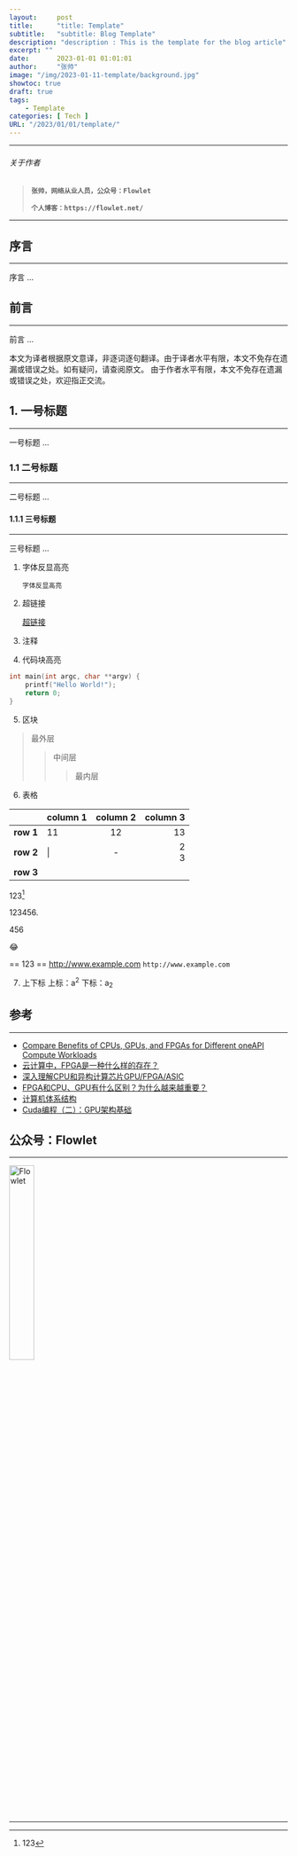 ```yaml
---
layout:     post
title:      "title: Template"
subtitle:   "subtitle: Blog Template"
description: "description : This is the template for the blog article"
excerpt: ""
date:       2023-01-01 01:01:01
author:     "张帅"
image: "/img/2023-01-11-template/background.jpg"
showtoc: true
draft: true
tags:
    - Template
categories: [ Tech ]
URL: "/2023/01/01/template/"
---
```


- - -
###### 关于作者
> 
> **`张帅，网络从业人员，公众号：Flowlet`**
> 
> **`个人博客：https://flowlet.net/`**
- - -

## 序言
- - -
序言 ...

## 前言
- - -
前言 ...

本文为译者根据原文意译，非逐词逐句翻译。由于译者水平有限，本文不免存在遗漏或错误之处。如有疑问，请查阅原文。
由于作者水平有限，本文不免存在遗漏或错误之处，欢迎指正交流。

## 1. 一号标题
- - -
一号标题 ...

### 1.1 二号标题
- - -
二号标题 ...

#### 1.1.1 三号标题
- - -
三号标题 ...

1. 字体反显高亮

    `字体反显高亮`

2. 超链接

    [超链接](https://)

3. 注释

    [comment]: #1-一号标题 (注释 ...)
    [comment]: #11-二号标题 (注释 ...)
    [comment]: #111-三号标题 (注释 ...)
    [comment]: # (注释 ...)
    <!-- 这是注释 -->

4. 代码块高亮

```c {linenos=table, linenostart=1, hl_lines=[2 "2-2"]}
int main(int argc, char **argv) {
    printf("Hello World!");
    return 0;
}
```
5. 区块

> 最外层
>> 中间层
>>> 最内层

6. 表格


|| column 1 | column 2 | column 3 |
|---|:---|:---:|---:|
| **row 1** | 11 | 12 | 13 |
| **row 2** | &#124; | - | 2 <br /> 3 |
| **row 3** | | |

123[^1]

[^1]: 123

123456.<p> 456

:joy:

== 123 ==
http://www.example.com
`http://www.example.com`

7. 上下标
上标：a<sup>2</sup>
下标：a<sub>2</sub>


## 参考
- - -
* [Compare Benefits of CPUs, GPUs, and FPGAs for Different oneAPI Compute Workloads](https://www.intel.com/content/www/us/en/developer/articles/technical/comparing-cpus-gpus-and-fpgas-for-oneapi.html#gs.204ji4)
* [云计算中，FPGA是一种什么样的存在？](https://www.avnet.com/wps/portal/apac/resources/article/where-is-fpga-in-cloud-computing-today/)
* [深入理解CPU和异构计算芯片GPU/FPGA/ASIC](https://blog.51cto.com/u_15147256/2799123)
* [FPGA和CPU、GPU有什么区别？为什么越来越重要？](https://pdf.dfcfw.com/pdf/H3_AP202304171585494012_1.pdf?1681749694000.pdf)
* [计算机体系结构](https://lulaoshi.info/gpu/gpu-basic/computer-arch.html)
* [Cuda编程（二）：GPU架构基础](https://www.modb.pro/db/132680)




## 公众号：Flowlet
- - -

<img src="/img/qrcode_flowlet.jpg" width = 30% height = 30% alt="Flowlet" align=center/>

- - -